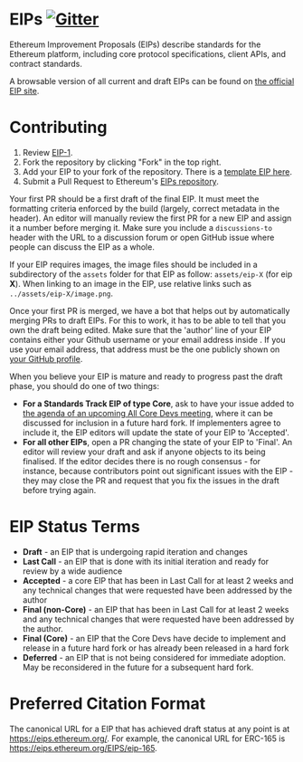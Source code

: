 # EIPs [![Gitter](https://badges.gitter.im/Join%20Chat.svg)](https://gitter.im/ethereum/EIPs?utm_source=badge&utm_medium=badge&utm_campaign=pr-badge)
Ethereum Improvement Proposals (EIPs) describe standards for the Ethereum platform, including core protocol specifications, client APIs, and contract standards.

A browsable version of all current and draft EIPs can be found on [the official EIP site](https://eips.ethereum.org/).

# Contributing

 1. Review [EIP-1](EIPS/eip-1.md).
 2. Fork the repository by clicking "Fork" in the top right.
 3. Add your EIP to your fork of the repository. There is a [template EIP here](eip-X.md).
 4. Submit a Pull Request to Ethereum's [EIPs repository](https://github.com/ethereum/EIPs).

Your first PR should be a first draft of the final EIP. It must meet the formatting criteria enforced by the build (largely, correct metadata in the header). An editor will manually review the first PR for a new EIP and assign it a number before merging it. Make sure you include a `discussions-to` header with the URL to a discussion forum or open GitHub issue where people can discuss the EIP as a whole.

If your EIP requires images, the image files should be included in a subdirectory of the `assets` folder for that EIP as follow: `assets/eip-X` (for eip **X**). When linking to an image in the EIP, use relative links such as `../assets/eip-X/image.png`.

Once your first PR is merged, we have a bot that helps out by automatically merging PRs to draft EIPs. For this to work, it has to be able to tell that you own the draft being edited. Make sure that the 'author' line of your EIP contains either your Github username or your email address inside <triangular brackets>. If you use your email address, that address must be the one publicly shown on [your GitHub profile](https://github.com/settings/profile).

When you believe your EIP is mature and ready to progress past the draft phase, you should do one of two things:

 - **For a Standards Track EIP of type Core**, ask to have your issue added to [the agenda of an upcoming All Core Devs meeting](https://github.com/ethereum/pm/issues), where it can be discussed for inclusion in a future hard fork. If implementers agree to include it, the EIP editors will update the state of your EIP to 'Accepted'.
 - **For all other EIPs**, open a PR changing the state of your EIP to 'Final'. An editor will review your draft and ask if anyone objects to its being finalised. If the editor decides there is no rough consensus - for instance, because contributors point out significant issues with the EIP - they may close the PR and request that you fix the issues in the draft before trying again.

# EIP Status Terms
* **Draft** - an EIP that is undergoing rapid iteration and changes
* **Last Call** - an EIP that is done with its initial iteration and ready for review by a wide audience
* **Accepted** - a core EIP that has been in Last Call for at least 2 weeks and any technical changes that were requested have been addressed by the author
* **Final (non-Core)** - an EIP that has been in Last Call for at least 2 weeks and any technical changes that were requested have been addressed by the author.
* **Final (Core)** - an EIP that the Core Devs have decide to implement and release in a future hard fork or has already been released in a hard fork
* **Deferred** - an EIP that is not being considered for immediate adoption. May be reconsidered in the future for a subsequent hard fork.

# Preferred Citation Format

The canonical URL for a EIP that has achieved draft status at any point is at https://eips.ethereum.org/. For example, the canonical URL for ERC-165 is https://eips.ethereum.org/EIPS/eip-165.
